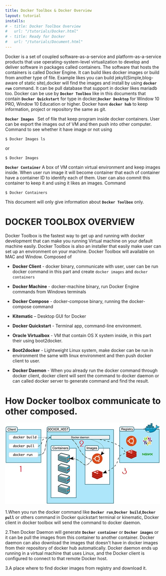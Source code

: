 ```yaml
---
title: Docker Toolbox & Docker Overview
layout: tutorial
installs:
# - title: Docker Toolbox Overview
#   url: "/tutorials/Docker.html"
# - title: Ready for Docker
#   url: "/tutorials/Document.html"
---
```


Docker is a set of coupled software-as-a-service and platform-as-a-service products that use operating-system-level virtualization to develop and deliver software in packages called containers. The software that hosts the containers is called Docker Engine. It can build likes docker images or build from another type of file. Example likes you can build jekyll(Simple,blog-aware of static site),docker will find the images and install by using **`docker run`** command. It can be pull database that support in docker likes mariadb too. Docker can be use by **`Docker Toolbox`** like in this documents that contain **`Docker Quickstart`** for type in docker,**`Docker Desktop`** for Window 10 PRO, Window 10 Education or higher. Docker have **`docker hub`** to keep information, project or repository the same as git. 

**`Docker Images `**  Set of file that keep program inside docker containers. User can be export the images out of VM and then push into other computer. Command to see whether it have image or not using
```
$ Docker Images ls
``` 
or 

```
$ Docker Images
```

**`Docker Container`** A box of VM contain virtual environment and keep images inside. When user run image it will become container that each of container have a container ID to identify each of them. User can also commit this container to keep it and using it likes an images. Command
```
$ Docker Containers
```

This document will only give information about **`Docker Toolbox`** only.

# DOCKER TOOLBOX OVERVIEW


Docker Toolbox is the fastest way to get up and running with docker development that can make you running Virtual machine on your default machine easily. Docker Toolbox is also an installer that easily make user can set up an environment on your machine. Docker Toolbox will available on MAC and Window. Composed of

- **Docker Client** - docker binary, communicate with user, user can be run docker command in this part and create `docker images` and `docker containers` 

- **Docker Machine** - docker-machine binary, run Docker Engine commands from Windows terminals

- **Docker Compose** - docker-compose binary, running the docker-compose command

- **Kitematic** – Desktop GUI for Docker

- **Docker Quickstart** - Terminal app, command-line environment.

- **Oracle Virtualbox** - VM that contain OS X system inside, in this part their using boot2docker.

- **Boot2docker** - Lightweight Linux system, make docker can be run in environment the same with linux environment and then push docker client to user.

- **Docker Daemon** - When you already run the docker command through docker client, docker client will sent the command to docker daemon or can called docker server to generate command and find the result.

<!-- ![Docker daemon](/assets/docker daemon.jpg) -->

# How Docker toolbox communicate to other composed.

![Docker](/assets/Docker.jpeg)

1.When you run the docker command like **`Docker run`**,**`Docker build`**,**`Docker pull`** or others command in Docker quickstart terminal or kinematic, Docker client in docker toolbox will send the command to docker daemon. 

2.Then Docker Daemon will generate **`Docker container`** or **`Docker images`** or it can be pull the images from this container to another container. Docker daemon can also download the images that doesn't have in docker images from their repository of docker hub automatically. Docker daemon ends up running in a virtual machine that uses Linux, and the Docker client is configured to connect to that remote Docker host.

3.A place where to find docker images from registry and download it.

